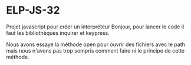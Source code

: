 # ELP-JS-32
Projet javascript pour créer un interpréteur
Bonjour, 
pour lancer le code il faut les bibliothèques inquirer et keypress.

Nous avons essayé la méthode open pour ouvrir des fichiers avec le path mais nous n'avons pas trop sompris comment faire ni le principe de cette méthode.
